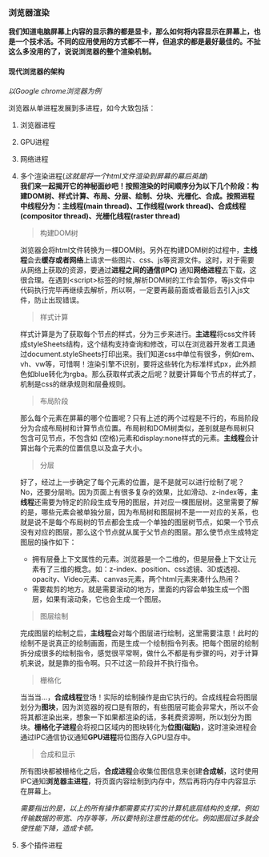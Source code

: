 ### 浏览器渲染

**我们知道电脑屏幕上内容的显示靠的都是显卡，那么如何将内容显示在屏幕上，也是一个技术活。不同的应用使用的方式都不一样，但追求的都是最好最佳的。不扯这么多没用的了，说说浏览器的整个渲染机制。**

#### 现代浏览器的架构

*以Google chrome浏览器为例*

浏览器从单进程发展到多进程，如今大致包括：
1. 浏览器进程
2. GPU进程
3. 网络进程
4. 多个渲染进程(*这就是将一个html文件渲染到屏幕的幕后英雄*)  
	 **我们来一起揭开它的神秘面纱吧！按照渲染的时间顺序分为以下几个阶段：构建DOM树、样式计算、布局、分层、绘制、分块、光栅化、合成。按照进程中线程分为：主线程(main thread)、工作线程(work thread)、合成线程(compositor thread)、光栅化线程(raster thread)**
	 > 构建DOM树 

	浏览器会将html文件转换为一棵DOM树。另外在构建DOM树的过程中，**主线程**会去**缓存或者网络**上请求一些图片、css、js等资源文件。这时，对于需要从网络上获取的资源，要通过**进程之间的通信(IPC)** 通知**网络进程**去下载，这很合理。在遇到<script\>标签的时候,解析DOM树的工作会暂停，等js文件中代码执行完毕再继续去解析，所以啊，一定要再最前面或者最后去引入js文件，防止出现错误。

	 > 样式计算
	 
	 样式计算是为了获取每个节点的样式，分为三步来进行。**主进程**将css文件转成styleSheets结构，这个结构支持查询和修改，可以在浏览器开发者工具通过document.styleSheets打印出来。我们知道css中单位有很多，例如rem、vh、vw等，可惜啊！渲染引擎不识别，要将这些转化为标准样式px，此外颜色如blue转化为rgba。那么获取样式表之后呢？就要计算每个节点的样式了，机制是css的继承规则和层叠规则。

	 > 布局阶段

	 那么每个元素在屏幕的哪个位置呢？只有上述的两个过程是不行的，布局阶段分为合成布局树和计算节点位置。布局树和DOM树类似，差别就是布局树只包含可见节点，不包含如 (空格)元素和display:none样式的元素。**主线程**会计算出每个元素的位置信息以及盒子大小。

	 > 分层

	 好了，经过上一步确定了每个元素的位置，是不是就可以进行绘制了呢？No，还要分层哟。因为页面上有很多复杂的效果，比如滑动、z-index等，**主线程**还需要为特定的阶段生成专用的图层，并对应一棵图层树。这里需要了解的是，哪些元素会被单独分层，因为布局树和图层树不是一一对应的关系，也就是说不是每个布局树的节点都会生成一个单独的图层树节点，如果一个节点没有对应的图层，那么这个节点就从属于父节点的图层。那么使节点生成特定图层的操作如下：
	 - 拥有层叠上下文属性的元素。浏览器是一个二维的，但是层叠上下文让元素有了三维的概念。如：z-index、position、css滤镜、3D或透视、opacity、Video元素、canvas元素，两个html元素来凑什么热闹？
	 - 需要裁剪的地方。就是需要滚动的地方，里面的内容会单独生成一个图层，如果有滚动条，它也会生成一个图层。

	 > 图层绘制

	 完成图层的绘制之后，**主线程**会对每个图层进行绘制，这里需要注意！此时的绘制不是说真正的绘制画面，而是生成一个绘制指令列表。把每个图层的绘制拆分成很多的绘制指令，感觉很平常啊，做什么不都是有步骤的吗，对于计算机来说，就是靠的指令啊。只不过这一阶段并不执行指令。

	 > 栅格化

	 当当当...，**合成线程**登场！实际的绘制操作是由它执行的。合成线程会将图层划分为**图块**，因为浏览器的视口是有限的，有些图层可能会非常大，所以不会将其都渲染出来，想象一下如果都渲染的话，多耗费资源啊，所以划分为图块。**栅格化子进程**会将视口区域内的图块转化为**位图(磁贴)**，这时渲染进程会通过IPC通信协议通知**GPU进程**将位图存入GPU显存中。

	 > 合成和显示

	 所有图块都被栅格化之后，**合成进程**会收集位图信息来创建**合成帧**，这时使用IPC通知**浏览器主进程**，将页面内容绘制到内存中，然后再将内存中内容显示在屏幕上。

	 *需要指出的是，以上的所有操作都需要实打实的计算机底层结构的支撑，例如传输数据的带宽、内存等等，所以要特别注意性能的优化。例如图层过多就会使性能下降，造成卡顿。*

5. 多个插件进程


